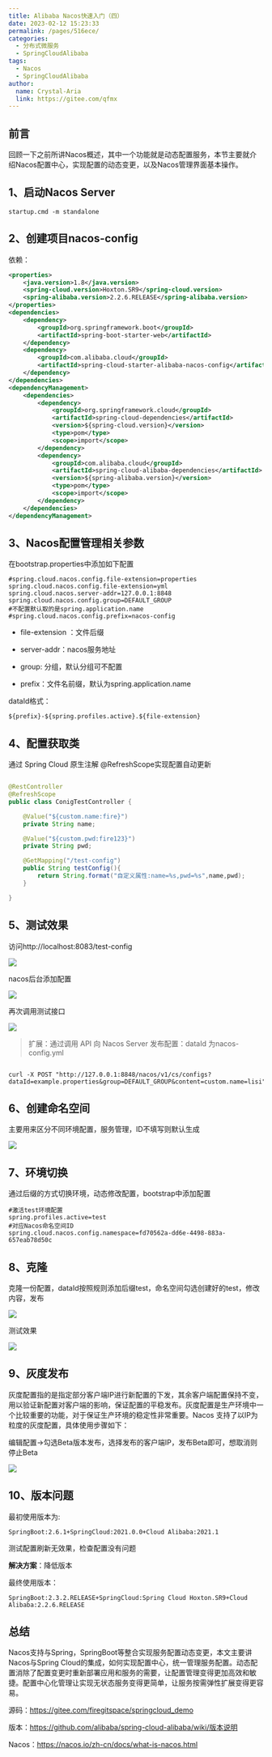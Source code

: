 ```yaml
---
title: Alibaba Nacos快速入门（四）
date: 2023-02-12 15:23:33
permalink: /pages/516ece/
categories:
  - 分布式微服务
  - SpringCloudAlibaba
tags:
  - Nacos
  - SpringCloudAlibaba
author: 
  name: Crystal-Aria
  link: https://gitee.com/qfmx
---
```


## 前言
回顾一下之前所讲Nacos概述，其中一个功能就是动态配置服务，本节主要就介绍Nacos配置中心，实现配置的动态变更，以及Nacos管理界面基本操作。

## 1、启动Nacos Server
```shell
startup.cmd -m standalone
```

## 2、创建项目nacos-config

依赖：
```xml
<properties>
    <java.version>1.8</java.version>
    <spring-cloud.version>Hoxton.SR9</spring-cloud.version>
    <spring-alibaba.version>2.2.6.RELEASE</spring-alibaba.version>
</properties>
<dependencies>
    <dependency>
        <groupId>org.springframework.boot</groupId>
        <artifactId>spring-boot-starter-web</artifactId>
    </dependency>
    <dependency>
        <groupId>com.alibaba.cloud</groupId>
        <artifactId>spring-cloud-starter-alibaba-nacos-config</artifactId>
    </dependency>
</dependencies>
<dependencyManagement>
    <dependencies>
        <dependency>
            <groupId>org.springframework.cloud</groupId>
            <artifactId>spring-cloud-dependencies</artifactId>
            <version>${spring-cloud.version}</version>
            <type>pom</type>
            <scope>import</scope>
        </dependency>
        <dependency>
            <groupId>com.alibaba.cloud</groupId>
            <artifactId>spring-cloud-alibaba-dependencies</artifactId>
            <version>${spring-alibaba.version}</version>
            <type>pom</type>
            <scope>import</scope>
        </dependency>
    </dependencies>
</dependencyManagement>

```

## 3、Nacos配置管理相关参数

在bootstrap.properties中添加如下配置
```properties
#spring.cloud.nacos.config.file-extension=properties
spring.cloud.nacos.config.file-extension=yml
spring.cloud.nacos.server-addr=127.0.0.1:8848
spring.cloud.nacos.config.group=DEFAULT_GROUP
#不配置默认取的是spring.application.name
#spring.cloud.nacos.config.prefix=nacos-config
```
- file-extension ：文件后缀

- server-addr：nacos服务地址

- group: 分组，默认分组可不配置

- prefix：文件名前缀，默认为spring.application.name

dataId格式：
```properties
${prefix}-${spring.profiles.active}.${file-extension}
```

## 4、配置获取类

通过 Spring Cloud 原生注解 @RefreshScope实现配置自动更新
```java

@RestController
@RefreshScope
public class ConigTestController {

    @Value("${custom.name:fire}")
    private String name;

    @Value("${custom.pwd:fire123}")
    private String pwd;

    @GetMapping("/test-config")
    public String testConfig(){
        return String.format("自定义属性:name=%s,pwd=%s",name,pwd);
    }

}
```
## 5、测试效果

访问http://localhost:8083/test-config

![](https://fire-repository.oss-cn-beijing.aliyuncs.com/spring-cloud/230212/12.png)

nacos后台添加配置

![](https://fire-repository.oss-cn-beijing.aliyuncs.com/spring-cloud/230212/13.png)

再次调用测试接口

![](https://fire-repository.oss-cn-beijing.aliyuncs.com/spring-cloud/230212/14.png)



>扩展：通过调用 API 向 Nacos Server 发布配置：dataId 为nacos-config.yml
```shell

curl -X POST "http://127.0.0.1:8848/nacos/v1/cs/configs?dataId=example.properties&group=DEFAULT_GROUP&content=custom.name=lisi"

```

## 6、创建命名空间

主要用来区分不同环境配置，服务管理，ID不填写则默认生成

![](https://fire-repository.oss-cn-beijing.aliyuncs.com/spring-cloud/230212/15.png)



## 7、环境切换

通过后缀的方式切换环境，动态修改配置，bootstrap中添加配置
```properties
#激活test环境配置
spring.profiles.active=test
#对应Nacos命名空间ID
spring.cloud.nacos.config.namespace=fd70562a-dd6e-4498-883a-657eab78d50c
```

## 8、克隆

克隆一份配置，dataId按照规则添加后缀test，命名空间勾选创建好的test，修改内容，发布

![](https://fire-repository.oss-cn-beijing.aliyuncs.com/spring-cloud/230212/16.png)


测试效果

![](https://fire-repository.oss-cn-beijing.aliyuncs.com/spring-cloud/230212/17.png)

## 9、灰度发布

灰度配置指的是指定部分客户端IP进行新配置的下发，其余客户端配置保持不变，用以验证新配置对客户端的影响，保证配置的平稳发布。灰度配置是生产环境中一个比较重要的功能，对于保证生产环境的稳定性非常重要。Nacos 支持了以IP为粒度的灰度配置，具体使用步骤如下：

编辑配置->勾选Beta版本发布，选择发布的客户端IP，发布Beta即可，想取消则停止Beta


![](https://fire-repository.oss-cn-beijing.aliyuncs.com/spring-cloud/230212/18.png)


## 10、版本问题

最初使用版本为:

`SpringBoot:2.6.1+SpringCloud:2021.0.0+Cloud Alibaba:2021.1`


测试配置刷新无效果，检查配置没有问题


**解决方案**：降低版本

最终使用版本：

`SpringBoot:2.3.2.RELEASE+SpringCloud:Spring Cloud Hoxton.SR9+Cloud Alibaba:2.2.6.RELEASE`



## 总结

Nacos支持与Spring，SpringBoot等整合实现服务配置动态变更，本文主要讲Nacos与Spring Cloud的集成，如何实现配置中心，统一管理服务配置。动态配置消除了配置变更时重新部署应用和服务的需要，让配置管理变得更加高效和敏捷。配置中心化管理让实现无状态服务变得更简单，让服务按需弹性扩展变得更容易。


源码：<https://gitee.com/firegitspace/springcloud_demo>

版本：<https://github.com/alibaba/spring-cloud-alibaba/wiki/版本说明>

Nacos：<https://nacos.io/zh-cn/docs/what-is-nacos.html>

